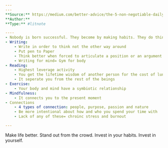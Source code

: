 ```yaml
---
---
**Source:** https://medium.com/better-advice/the-5-non-negotiable-daily-habits-i-used-to-radically-improve-my-life-f96aef3f5a56
**Author:** 
**Type:** #litnote 

----
- Nobody is born successful. They become by making habits. They do things unsuccessful people don't like to do.
- Writing:
	- Write in order to think not the other way around
	- Put pen to Paper
	- Think better when forced to articulate a position or an argument
	- Writing for mind= Gym for body 
- Reading: 
	- Highest leverage activity
	- You get the lifetime wisdom of another person for the cost of lunch
	- It seperate you from the rest of the beings
- Exercise:
	- Your body and mind have a symbiotic relationship
- Mindfulness:
	- It connects you to the present moment
- Connections
	- 4 types of connection: people, purpose, passion and nature
	- Be more intentional about how and who you spend your time with
	- Lack of any of these= chroinc stress and burnout

---
```

Make life better. Stand out from the crowd. Invest in your habits. Invest in yourself.
